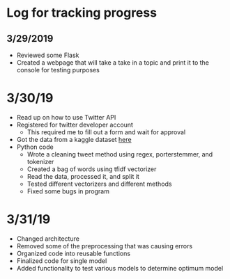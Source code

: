 # Log for tracking progress

## 3/29/2019
- Reviewed some Flask
- Created a webpage that will take a take in a topic and print it to the console for testing purposes

# 3/30/19
- Read up on how to use Twitter API
- Registered for twitter developer account
  - This required me to fill out a form and wait for approval
- Got the data from a kaggle dataset [here](https://www.kaggle.com/kazanova/sentiment140)
- Python code
  - Wrote a cleaning tweet method using regex, porterstemmer, and tokenizer
  - Created a bag of words using tfidf vectorizer
  - Read the data, processed it, and split it
  - Tested different vectorizers and different methods
  - Fixed some bugs in program

# 3/31/19
- Changed architecture
- Removed some of the preprocessing that was causing errors
- Organized code into reusable functions
- Finalized code for single model
- Added functionality to test various models to determine optimum model
